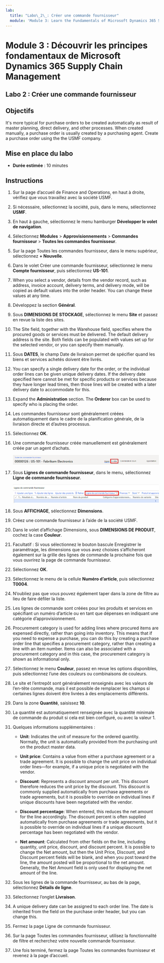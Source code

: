 ```yaml
---
lab:
  title: "Labo\_2\_: Créer une commande fournisseur"
  module: 'Module 3: Learn the Fundamentals of Microsoft Dynamics 365 Supply Chain Management'
---
```


# <a name="module-3-learn-the-fundamentals-of-microsoft-dynamics-365-supply-chain-management"></a>Module 3 : Découvrir les principes fondamentaux de Microsoft Dynamics 365 Supply Chain Management

## <a name="lab-2---create-a-purchase-order"></a>Labo 2 : Créer une commande fournisseur

## <a name="objectives"></a>Objectifs

It's more typical for purchase orders to be created automatically as result of master planning, direct delivery, and other processes. When created manually, a purchase order is usually created by a purchasing agent. Create a purchase order using the the USMF company.

## <a name="lab-setup"></a>Mise en place du labo

   - **Durée estimée** : 10 minutes

## <a name="instructions"></a>Instructions

1. Sur la page d’accueil de Finance and Operations, en haut à droite, vérifiez que vous travaillez avec la société USMF.

1. Si nécessaire, sélectionnez la société, puis, dans le menu, sélectionnez **USMF**.

1. En haut à gauche, sélectionnez le menu hamburger **Développer le volet de navigation**.

1. Sélectionnez **Modules** > **Approvisionnements** > **Commandes fournisseur** > **Toutes les commandes fournisseur**.

1. Sur la page Toutes les commandes fournisseur, dans le menu supérieur, sélectionnez **+ Nouvelle**.

1. Dans le volet Créer une commande fournisseur, sélectionnez le menu **Compte fournisseur**, puis sélectionnez **US-101**.

1. When you select a vendor, details from the vendor record, such as address, invoice account, delivery terms, and delivery mode, will be copied as default values into the order header. You can change these values at any time.

1. Développez la section **Général**.

1. Sous **DIMENSIONS DE STOCKAGE**, sélectionnez le menu **Site** et passez en revue la liste des sites.

1. The Site field, together with the Warehouse field, specifies where the procured goods or services must be delivered. The default delivery address is the site. Both fields can be populated with values set up for the selected vendor, or you can specify them manually.

1. Sous **DATES**, le champ Date de livraison permet de spécifier quand les biens et services achetés doivent être livrés.

1. You can specify a single delivery date for the order, or the individual order lines can be given unique delivery dates. If the delivery date specified here cannot be met for specific products or services because they have longer lead times, then those lines will be created with a later delivery date to accommodate for this.

1. Expand the <bpt id="p1">**</bpt>Administration<ept id="p1">**</ept> section. The <bpt id="p1">**</bpt>Orderer<ept id="p1">**</ept> box can be used to specify who is placing the order.

1. Les commandes fournisseur sont généralement créées automatiquement dans le cadre de la planification générale, de la livraison directe et d’autres processus.

1. Sélectionnez **OK**.

1. Une commande fournisseur créée manuellement est généralement créée par un agent d’achats.

    ![Image d’écran affichant l’emplacement du menu En-tête](./media/lp1-m3-purchase-order-header-option.png)

1. Sous **Lignes de commande fournisseur**, dans le menu, sélectionnez **Ligne de commande fournisseur**.

    ![Image d’écran montrant l’emplacement de l’option de menu Ligne de commande fournisseur](./media/lp1-m3-purchase-order-purchase-order-line-menu.png)

1. Sous **AFFICHAGE**, sélectionnez **Dimensions**.

1. Créez une commande fournisseur à l’aide de la société USMF.

1. Dans le volet d’affichage Dimensions, sous **DIMENSIONS DE PRODUIT**, cochez la case **Couleur**.

1. Facultatif : Si vous sélectionnez le bouton bascule Enregistrer le paramétrage, les dimensions que vous avez choisies s’afficheront également sur la grille des lignes de commande la prochaine fois que vous ouvrirez la page de commande fournisseur.

1. Sélectionnez **OK**.

1. Sélectionnez le menu de la cellule **Numéro d’article**, puis sélectionnez **T0004**.

1. N’oubliez pas que vous pouvez également taper dans la zone de filtre au lieu de faire défiler la liste.

1. Les lignes de commande sont créées pour les produits et services en spécifiant un numéro d’article ou en tant que dépenses en indiquant une catégorie d’approvisionnement.

1. Procurement category is used for adding lines where procured items are expensed directly, rather than going into inventory. This means that if you need to expense a purchase, you can do this by creating a purchase order line that specifies a procurement category, rather than creating a line with an item number. Items can also be associated with a procurement category and in this case, the procurement category is shown as informational only.

1. Sélectionnez le menu **Couleur**, passez en revue les options disponibles, puis sélectionnez l’une des couleurs ou combinaisons de couleurs.

1. Le site et l’entrepôt sont généralement renseignés avec les valeurs de l’en-tête commande, mais il est possible de remplacer les champs si certaines lignes doivent être livrées à des emplacements différents.

1. Dans la zone **Quantité**, saisissez **10**.

1. La quantité est automatiquement renseignée avec la quantité minimale de commande du produit si cela est bien configuré, ou avec la valeur 1.

1. Quelques informations supplémentaires :

    - <bpt id="p1">**</bpt>Unit<ept id="p1">**</ept>: Indicates the unit of measure for the ordered quantity. Normally, the unit is automatically provided from the purchasing unit on the product master data.

    - <bpt id="p1">**</bpt>Unit price<ept id="p1">**</ept>: Contains a value from either a purchase agreement or a trade agreement. It is possible to change the unit price on individual order lines—for example, if a unique price is negotiated with the vendor.

    - <bpt id="p1">**</bpt>Discount<ept id="p1">**</ept>: Represents a discount amount per unit. This discount therefore reduces the unit price by the discount. This discount is commonly supplied automatically from purchase agreements or trade agreements, but it is possible to override on individual lines if unique discounts have been negotiated with the vendor.

    - <bpt id="p1">**</bpt>Discount percentage<ept id="p1">**</ept>: When entered, this reduces the net amount for the line accordingly. The discount percent is often supplied automatically from purchase agreements or trade agreements, but it is possible to override on individual lines if a unique discount percentage has been negotiated with the vendor.

    - <bpt id="p1">**</bpt>Net amount<ept id="p1">**</ept>: Calculated from other fields on the line, including quantity, unit price, discount, and discount percent. It is possible to change the Net amount, but then the Unit Price, Discount, and Discount percent fields will be blank, and when you post toward the line, the amount posted will be proportional to the net amount. Generally, the Net Amount field is only used for displaying the net amount of the line.

1. Sous les lignes de la commande fournisseur, au bas de la page, sélectionnez **Détails de ligne**.

1. Sélectionnez l’onglet **Livraison**.

1. A unique delivery date can be assigned to each order line. The date is inherited from the field on the purchase order header, but you can change this.

1. Fermez la page Ligne de commande fournisseur.

1. Sur la page Toutes les commandes fournisseur, utilisez la fonctionnalité de filtre et recherchez votre nouvelle commande fournisseur.

1. Une fois terminé, fermez la page Toutes les commandes fournisseur et revenez à la page d’accueil.
